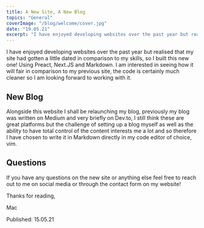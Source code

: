 ```yaml
---
title: A New Site, A New Blog
topics: "General"
coverImage: "/blog/welcome/cover.jpg"
date: "19.05.21"
excerpt: "I have enjoyed developing websites over the past year but realised that my site had gotten a little dated in comparison to my skills, so I built this new one! Using Preact, Next.JS and Markdown."
---
```


I have enjoyed developing websites over the past year but realised that my site had gotten a little dated in comparison to my skills, so I built this new one! Using Preact, Next.JS and Markdown. I am interested in seeing how it will fair in comparison to my previous site, the code is certainly much cleaner so I am looking forward to working with it.

## New Blog

Alongside this website I shall be relaunching my blog, previously my blog was written on Medium and very briefly on Dev.to, I still think these are great platforms but the challenge of setting up a blog myself as well as the ability to have total control of the content interests me a lot and so therefore I have chosen to write it in Markdown directly in my code editor of choice, vim.

## Questions

If you have any questions on the new site or anything else feel free to reach out to me on social media or through the contact form on my website!

Thanks for reading,

Mac

Published: 15.05.21
